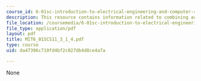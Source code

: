```yaml
---
course_id: 6-01sc-introduction-to-electrical-engineering-and-computer-science-i-spring-2011
description: This resource contains information related to combining accounts.
file_location: /coursemedia/6-01sc-introduction-to-electrical-engineering-and-computer-science-i-spring-2011/da47396c710fd4bf2c027db4d8ce4a7a_MIT6_01SCS11_3_1_4.pdf
file_type: application/pdf
layout: pdf
title: MIT6_01SCS11_3_1_4.pdf
type: course
uid: da47396c710fd4bf2c027db4d8ce4a7a

---
```

None